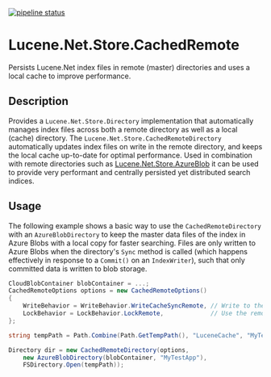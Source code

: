 [![pipeline status](https://gitlab.com/rokeller/lucene.net.store.cachedremote/badges/master/pipeline.svg)](https://gitlab.com/rokeller/lucene.net.store.cachedremote/commits/master)

# Lucene.Net.Store.CachedRemote

Persists Lucene.Net index files in remote (master) directories and uses a local cache to improve performance.

## Description

Provides a `Lucene.Net.Store.Directory` implementation that automatically manages index files across both a
remote directory as well as a local (cache) directory. The `Lucene.Net.Store.CachedRemoteDirectory` automatically
updates index files on write in the remote directory, and keeps the local cache up-to-date for optimal performance.
Used in combination with remote directories such as [Lucene.Net.Store.AzureBlob](https://gitlab.com/rokeller/lucene.net.store.azureblob)
it can be used to provide very performant and centrally persisted yet distributed search indices.

## Usage

The following example shows a basic way to use the `CachedRemoteDirectory` with an `AzureBlobDirectory` to keep the
master data files of the index in Azure Blobs with a local copy for faster searching. Files are only written to Azure
Blobs when the directory's `Sync` method is called (which happens effectively in response to a `Commit()` on an
`IndexWriter`), such that only committed data is written to blob storage.

```c#
CloudBlobContainer blobContainer = ...;
CachedRemoteOptions options = new CachedRemoteOptions()
{
    WriteBehavior = WriteBehavior.WriteCacheSyncRemote, // Write to the cache and sync to the remote to commit.
    LockBehavior = LockBehavior.LockRemote,             // Use the remote directory's lock factory.
};

string tempPath = Path.Combine(Path.GetTempPath(), "LuceneCache", "MyTestApp");

Directory dir = new CachedRemoteDirectory(options,
    new AzureBlobDirectory(blobContainer, "MyTestApp"),
    FSDirectory.Open(tempPath));
```
